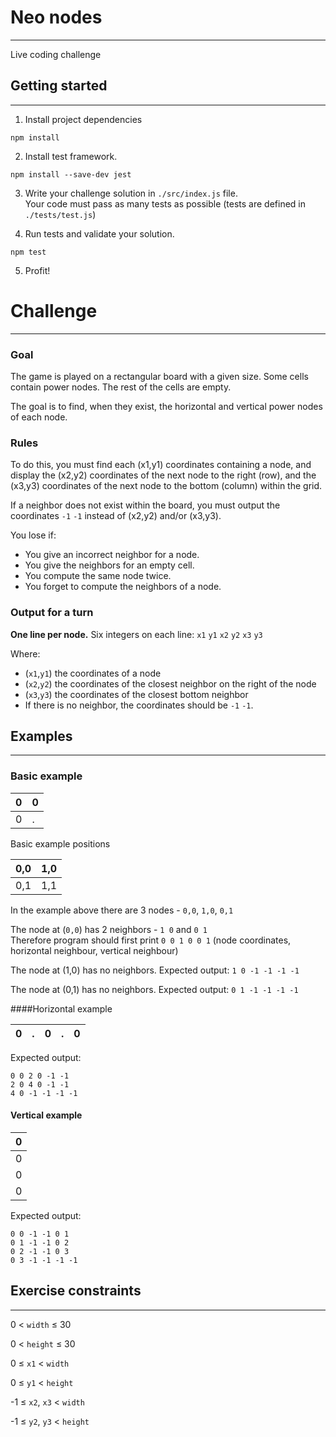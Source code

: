 # Neo nodes

---
Live coding challenge

## Getting started 

---

1. Install project dependencies
```
npm install
```

2. Install test framework.

```
npm install --save-dev jest
```

3. Write your challenge solution in `./src/index.js` file.</br>
   Your code must pass as many tests as possible (tests are defined in `./tests/test.js`)</br>
   

4. Run tests and validate your solution.

```
npm test
```

5. Profit!


# Challenge 

---

### Goal

The game is played on a rectangular board with a given size. Some cells contain power nodes. The rest of the cells are empty.

The goal is to find, when they exist, the horizontal and vertical power nodes of each node.


### Rules

To do this, you must find each (x1,y1) coordinates containing a node, and display the (x2,y2) coordinates of the next node to the right (row), and the (x3,y3) coordinates of the next node to the bottom (column) within the grid.

If a neighbor does not exist within the board, you must output the coordinates `-1` `-1` instead of (x2,y2) and/or (x3,y3).


You lose if:
- You give an incorrect neighbor for a node.
- You give the neighbors for an empty cell.
- You compute the same node twice.
- You forget to compute the neighbors of a node.

### Output for a turn
**One line per node.** Six integers on each line: `x1` `y1` `x2` `y2` `x3` `y3`

Where:
- (`x1`,`y1`) the coordinates of a node
- (`x2`,`y2`) the coordinates of the closest neighbor on the right of the node
- (`x3`,`y3`) the coordinates of the closest bottom neighbor
- If there is no neighbor, the coordinates should be `-1` `-1`.

## Examples

---

### Basic example

| 0 | 0 |
|---|---|
| 0 | . |

Basic example positions

| 0,0 | 1,0 |
|---|---|
| 0,1 | 1,1 |

In the example above there are 3 nodes - `0,0`, `1,0`, `0,1`

The node at (`0,0`) has 2 neighbors - `1 0` and `0 1`</br>
Therefore program should first print `0 0 1 0 0 1` (node coordinates, horizontal neighbour, vertical neighbour)

The node at (1,0) has no neighbors. Expected output: `1 0 -1 -1 -1 -1`

The node at (0,1) has no neighbors. Expected output: `0 1 -1 -1 -1 -1`




####Horizontal example

| 0 | . | 0 | . | 0 | 
|---|---|---|---|---|

Expected output:
```
0 0 2 0 -1 -1
2 0 4 0 -1 -1
4 0 -1 -1 -1 -1
```


#### Vertical example

| 0 |
|---|
| 0 |
| 0 |
| 0 |

Expected output:

``` 
0 0 -1 -1 0 1
0 1 -1 -1 0 2
0 2 -1 -1 0 3
0 3 -1 -1 -1 -1
```

## Exercise constraints

---

0 < `width` ≤ 30

0 < `height` ≤ 30

0 ≤ `x1` < `width`

0 ≤ `y1` < `height`

-1 ≤ `x2`, `x3` < `width`

-1 ≤ `y2`, `y3` < `height`
